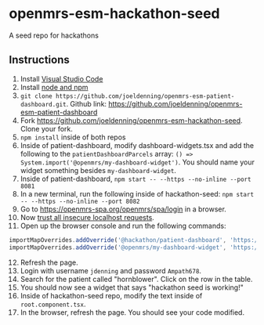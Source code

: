# openmrs-esm-hackathon-seed
A seed repo for hackathons

## Instructions
1. Install [Visual Studio Code](https://code.visualstudio.com/)
2. Install [node and npm](https://nodejs.org/en/download/)
3. `git clone https://github.com/joeldenning/openmrs-esm-patient-dashboard.git`. Github link: https://github.com/joeldenning/openmrs-esm-patient-dashboard
4. Fork https://github.com/joeldenning/openmrs-esm-hackathon-seed. Clone your fork.
5. `npm install` inside of both repos
6. Inside of patient-dashboard, modify dashboard-widgets.tsx and add the following to the `patientDashboardParcels` array:
  `() => System.import('@openmrs/my-dashboard-widget')`. You should name your widget something besides `my-dashboard-widget`.
7. Inside of patient-dashboard, `npm start -- --https --no-inline --port 8081`
8. In a new terminal, run the following inside of hackathon-seed: `npm start -- --https --no-inline --port 8082`
9. Go to https://openmrs-spa.org/openmrs/spa/login in a browser.
10. Now [trust all insecure localhost requests](https://superuser.com/questions/772762/how-can-i-disable-security-checks-for-localhost).
11. Open up the browser console and run the following commands:
```js
importMapOverrides.addOverride('@hackathon/patient-dashboard', 'https://localhost:8081/patient-dashboard.js');
importMapOverrides.addOverride('@openmrs/my-dashboard-widget', 'https://localhost:8082/hackathon-seed.js');
```
12. Refresh the page.
13. Login with username `jdenning` and password `Ampath678`.
14. Search for the patient called "hornblower". Click on the row in the table.
15. You should now see a widget that says "hackathon seed is working!"
16. Inside of hackathon-seed repo, modify the text inside of `root.component.tsx`.
17. In the browser, refresh the page. You should see your code modified.

